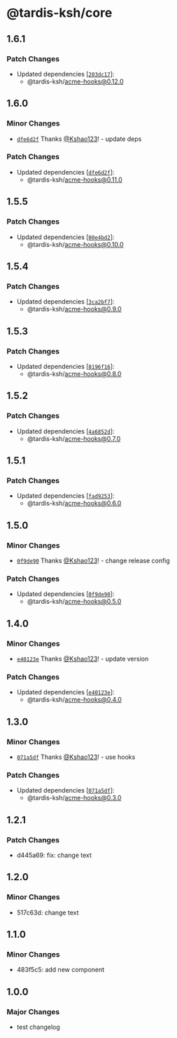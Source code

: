 # @tardis-ksh/core

## 1.6.1

### Patch Changes

- Updated dependencies [[`203dc17`](https://github.com/tardis-ksh/demo-turborepo/commit/203dc17a51f7c2ec59c802a00563d5685cd1b5ad)]:
  - @tardis-ksh/acme-hooks@0.12.0

## 1.6.0

### Minor Changes

- [`dfe6d2f`](https://github.com/tardis-ksh/demo-turborepo/commit/dfe6d2fa17365c8b0ca268a3c856f0af781253c5) Thanks [@Kshao123](https://github.com/Kshao123)! - update deps

### Patch Changes

- Updated dependencies [[`dfe6d2f`](https://github.com/tardis-ksh/demo-turborepo/commit/dfe6d2fa17365c8b0ca268a3c856f0af781253c5)]:
  - @tardis-ksh/acme-hooks@0.11.0

## 1.5.5

### Patch Changes

- Updated dependencies [[`00e4bd2`](https://github.com/tardis-ksh/demo-turborepo/commit/00e4bd26d033f979e475eb7b98c061fb9933d73f)]:
  - @tardis-ksh/acme-hooks@0.10.0

## 1.5.4

### Patch Changes

- Updated dependencies [[`3ca2bf7`](https://github.com/tardis-ksh/demo-turborepo/commit/3ca2bf7a46d6d16268171eba39bd4a7ad930b998)]:
  - @tardis-ksh/acme-hooks@0.9.0

## 1.5.3

### Patch Changes

- Updated dependencies [[`8196f16`](https://github.com/tardis-ksh/demo-turborepo/commit/8196f164ad0ca258708d8a9dde19de24a592c142)]:
  - @tardis-ksh/acme-hooks@0.8.0

## 1.5.2

### Patch Changes

- Updated dependencies [[`4a6852d`](https://github.com/tardis-ksh/demo-turborepo/commit/4a6852dd9bed00bfe5388aa5103073ad646160e2)]:
  - @tardis-ksh/acme-hooks@0.7.0

## 1.5.1

### Patch Changes

- Updated dependencies [[`fad9253`](https://github.com/tardis-ksh/demo-turborepo/commit/fad92539015bc84a158753246983093930554a53)]:
  - @tardis-ksh/acme-hooks@0.6.0

## 1.5.0

### Minor Changes

- [`0f9de90`](https://github.com/tardis-ksh/demo-turborepo/commit/0f9de90addcead8cd901a9e13c0af1737c66f466) Thanks [@Kshao123](https://github.com/Kshao123)! - change release config

### Patch Changes

- Updated dependencies [[`0f9de90`](https://github.com/tardis-ksh/demo-turborepo/commit/0f9de90addcead8cd901a9e13c0af1737c66f466)]:
  - @tardis-ksh/acme-hooks@0.5.0

## 1.4.0

### Minor Changes

- [`e40123e`](https://github.com/tardis-ksh/demo-turborepo/commit/e40123e967adfcb311d72c6efb9e89c84bae64d0) Thanks [@Kshao123](https://github.com/Kshao123)! - update version

### Patch Changes

- Updated dependencies [[`e40123e`](https://github.com/tardis-ksh/demo-turborepo/commit/e40123e967adfcb311d72c6efb9e89c84bae64d0)]:
  - @tardis-ksh/acme-hooks@0.4.0

## 1.3.0

### Minor Changes

- [`071a5df`](https://github.com/tardis-ksh/demo-turborepo/commit/071a5df90de9e24e4cd8c2f399aff8e7e0ce83b7) Thanks [@Kshao123](https://github.com/Kshao123)! - use hooks

### Patch Changes

- Updated dependencies [[`071a5df`](https://github.com/tardis-ksh/demo-turborepo/commit/071a5df90de9e24e4cd8c2f399aff8e7e0ce83b7)]:
  - @tardis-ksh/acme-hooks@0.3.0

## 1.2.1

### Patch Changes

- d445a69: fix: change text

## 1.2.0

### Minor Changes

- 517c63d: change text

## 1.1.0

### Minor Changes

- 483f5c5: add new component

## 1.0.0

### Major Changes

- test changelog
